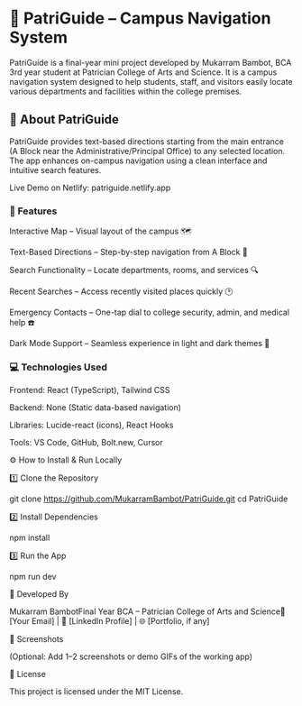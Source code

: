 # 📌 PatriGuide – Campus Navigation System

PatriGuide is a final-year mini project developed by Mukarram Bambot, BCA 3rd year student at Patrician College of Arts and Science. It is a campus navigation system designed to help students, staff, and visitors easily locate various departments and facilities within the college premises.

## 🚀 About PatriGuide

PatriGuide provides text-based directions starting from the main entrance (A Block near the Administrative/Principal Office) to any selected location. The app enhances on-campus navigation using a clean interface and intuitive search features.

Live Demo on Netlify: patriguide.netlify.app

### 📌 Features

Interactive Map – Visual layout of the campus 🗺️ 

Text-Based Directions – Step-by-step navigation from A Block 📍 

Search Functionality – Locate departments, rooms, and services 🔍 

Recent Searches – Access recently visited places quickly 🕑 

Emergency Contacts – One-tap dial to college security, admin, and medical help ☎️ 

Dark Mode Support – Seamless experience in light and dark themes 🌙 

### 💻 Technologies Used

Frontend: React (TypeScript), Tailwind CSS

Backend: None (Static data-based navigation)

Libraries: Lucide-react (icons), React Hooks

Tools: VS Code, GitHub, Bolt.new, Cursor

⚙️ How to Install & Run Locally

1️⃣ Clone the Repository

git clone https://github.com/MukarramBambot/PatriGuide.git
cd PatriGuide

2️⃣ Install Dependencies

npm install

3️⃣ Run the App

npm run dev

👤 Developed By

Mukarram BambotFinal Year BCA – Patrician College of Arts and Science📧 [Your Email] | 🔗 [LinkedIn Profile] | 🌐 [Portfolio, if any]

📸 Screenshots

(Optional: Add 1–2 screenshots or demo GIFs of the working app)

📜 License

This project is licensed under the MIT License.
